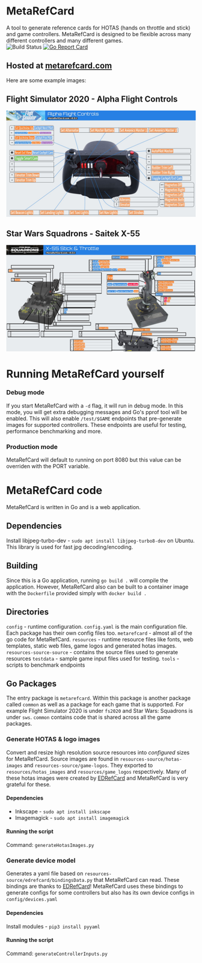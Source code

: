 # MetaRefCard
A tool to generate reference cards for HOTAS (hands on throttle and stick) and game controllers. MetaRefCard is
designed to be flexible across many different controllers and many different
games.  
![Build Status](https://github.com/ankurkotwal/MetaRefCard/actions/workflows/main.yml/badge.svg)
[![Go Report Card](https://goreportcard.com/badge/github.com/ankurkotwal/MetaRefCard)](https://goreportcard.com/report/github.com/ankurkotwal/MetaRefCard)
## Hosted at [metarefcard.com](https://metarefcard.com)

Here are some example images:
## Flight Simulator 2020 - Alpha Flight Controls
![Flight Simulator 2020 - Alpha Flight Controls](.github/images/fs2020_alphaflightcontrols.jpg)
## Star Wars Squadrons - Saitek X-55
![Star Wars Squadrons - Saitek X-55](.github/images/sws_x55.jpg)
# Running MetaRefCard yourself
### Debug mode
If you start MetaRefCard with a `-d` flag, it will run in debug mode. In this mode, you will get extra debugging messages and Go's pprof tool will be enabled. This will also enable `/test/$GAME` endpoints that pre-generate images for supported controllers. These endpoints are useful for testing, performance benchmarking and more.
### Production mode
MetaRefCard will default to running on port 8080 but this value can be overriden with the PORT variable.

# MetaRefCard code
MetaRefCard is written in Go and is a web application.
## Dependencies
Install libjpeg-turbo-dev - `sudo apt install libjpeg-turbo8-dev` on Ubuntu. This library is used for fast jpg decoding/encoding.
## Building
Since this is a Go application, running `go build .` will compile the application. However, MetaRefCard also can be built to a container image with the `Dockerfile` provided simply with `docker build .`
## Directories
`config` - runtime configuration. `config.yaml` is the main configuration file. Each package has their own config files too.
`metarefcard` - almost all of the go code for MetaRefCard.
`resources` - runtime resource files like fonts, web templates, static web files, game logos and generated hotas images.
`resources-source-source` - contains the source files used to generate resources
`testdata` - sample game input files used for testing.
`tools` - scripts to benchmark endpoints
## Go Packages
The entry package is `metarefcard`. Within this package is another package called `common` as well as a package for  each game that is supported. For example Flight Simulator 2020 is under `fs2020` and Star Wars: Squadrons is under `sws`. `common` contains code that is shared across all the game packages.

### Generate HOTAS & logo images
Convert and resize high resolution source resources into *configured* sizes for MetaRefCard. Source images are found in `resources-source/hotas-images` and `resources-source/game-logos`. They exported to `resources/hotas_images` and `resources/game_logos` respectively. Many of these hotas images were created by [EDRefCard](https://github.com/richardbuckle/EDRefCard) and MetaRefCard is very grateful for these.
#### Dependencies
* Inkscape - `sudo apt install inkscape`
* Imagemagick - `sudo apt install imagemagick`
#### Running the script
Command: `generateHotasImages.py`
### Generate device model
Generates a yaml file based on `resources-source/edrefcard/bindingsData.py` that MetaRefCard can read. These bindings are thanks to [EDRefCard](https://github.com/richardbuckle/EDRefCard)! MetaRefCard uses these bindings to generate configs for some controllers but also has its own device configs in `config/devices.yaml`
#### Dependencies
Install modules - `pip3 install pyyaml`
#### Running the script
Command: `generateControllerInputs.py`
